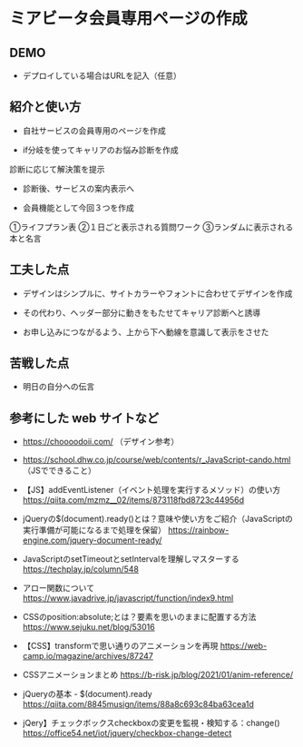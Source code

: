 # ミアビータ会員専用ページの作成

## DEMO

  - デプロイしている場合はURLを記入（任意）

## 紹介と使い方

  - 自社サービスの会員専用のページを作成

  - if分岐を使ってキャリアのお悩み診断を作成
  
  診断に応じて解決策を提示
  
  - 診断後、サービスの案内表示へ

  - 会員機能として今回３つを作成
  
  ①ライフプラン表
  ②１日ごと表示される質問ワーク
  ③ランダムに表示される本と名言


## 工夫した点

  - デザインはシンプルに、サイトカラーやフォントに合わせてデザインを作成
  
  - その代わり、ヘッダー部分に動きをもたせてキャリア診断へと誘導

  - お申し込みにつながるよう、上から下へ動線を意識して表示をさせた



## 苦戦した点

  - 明日の自分への伝言

## 参考にした web サイトなど

  - https://choooodoii.com/ （デザイン参考）

  - https://school.dhw.co.jp/course/web/contents/r_JavaScript-cando.html
  （JSでできること）

  - 【JS】addEventListener（イベント処理を実行するメソッド）の使い方
  https://qiita.com/mzmz__02/items/873118fbd8723c44956d

  - jQueryの$(document).ready()とは？意味や使い方をご紹介（JavaScriptの実行準備が可能になるまで処理を保留）
  https://rainbow-engine.com/jquery-document-ready/

  - JavaScriptのsetTimeoutとsetIntervalを理解しマスターする
  https://techplay.jp/column/548

  - アロー関数について
  https://www.javadrive.jp/javascript/function/index9.html

- CSSのposition:absolute;とは？要素を思いのままに配置する方法
https://www.sejuku.net/blog/53016

- 【CSS】transformで思い通りのアニメーションを再現
https://web-camp.io/magazine/archives/87247

- CSSアニメーションまとめ
https://b-risk.jp/blog/2021/01/anim-reference/

- jQueryの基本 - $(document).ready
https://qiita.com/8845musign/items/88a8c693c84ba63cea1d

- jQery】チェックボックスcheckboxの変更を監視・検知する：change()
https://office54.net/iot/jquery/checkbox-change-detect
